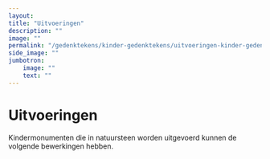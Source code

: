 ```yaml
---
layout: 
title: "Uitvoeringen"
description: ""
image: ""
permalink: "/gedenktekens/kinder-gedenktekens/uitvoeringen-kinder-gedenktekens/"
side_image: ""
jumbotron:
    image: ""
    text: ""
---
```


# Uitvoeringen

Kindermonumenten die in natuursteen worden uitgevoerd kunnen de volgende bewerkingen hebben.